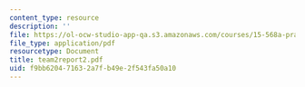 ```yaml
---
content_type: resource
description: ''
file: https://ol-ocw-studio-app-qa.s3.amazonaws.com/courses/15-568a-practical-information-technology-management-spring-2005/f9bb620471632a7fb49e2f543fa50a10_team2report2.pdf
file_type: application/pdf
resourcetype: Document
title: team2report2.pdf
uid: f9bb6204-7163-2a7f-b49e-2f543fa50a10
---
```

